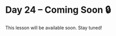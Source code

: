 # Day 24 – Coming Soon 🔒

This lesson will be available soon. Stay tuned!

<!-- If you're contributing, add diagrams to: ../assets/day24.png -->
